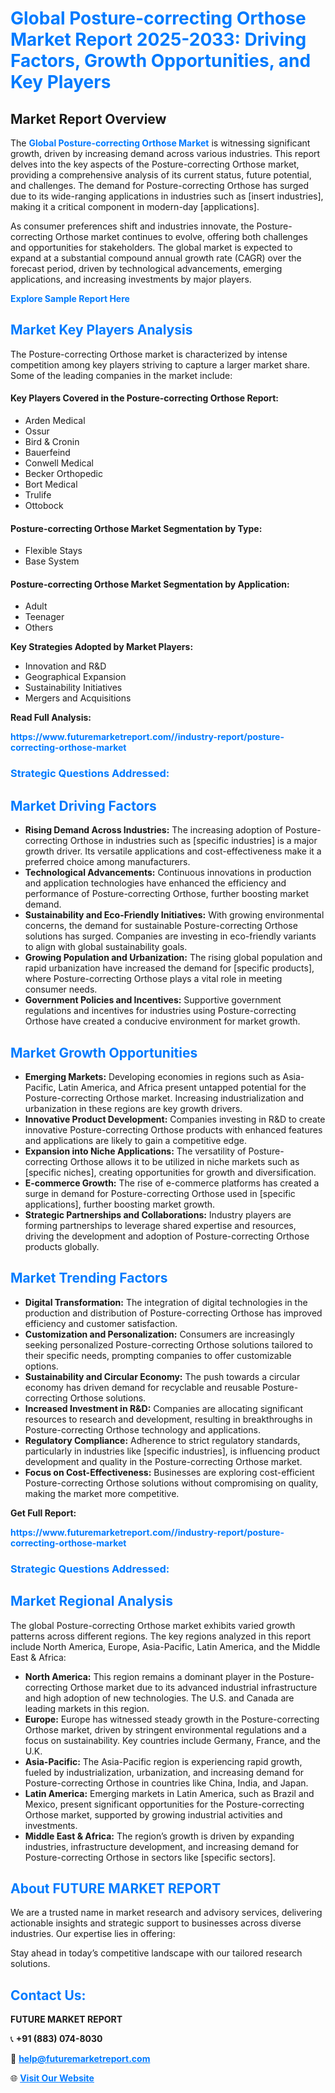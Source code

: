 <h1 style="color: #007BFF;">Global Posture-correcting Orthose Market Report 2025-2033: Driving Factors, Growth Opportunities, and Key Players</h1>

<section id="overview">
<h2>Market Report Overview</h2>
<p>The <a href="https://www.futuremarketreport.com//industry-report/posture-correcting-orthose-market" style="color: #007BFF; text-decoration: none;"><strong>Global Posture-correcting Orthose Market</strong></a> is witnessing significant growth, driven by increasing demand across various industries. This report delves into the key aspects of the Posture-correcting Orthose market, providing a comprehensive analysis of its current status, future potential, and challenges. The demand for Posture-correcting Orthose has surged due to its wide-ranging applications in industries such as [insert industries], making it a critical component in modern-day [applications].</p>
<p>As consumer preferences shift and industries innovate, the Posture-correcting Orthose market continues to evolve, offering both challenges and opportunities for stakeholders. The global market is expected to expand at a substantial compound annual growth rate (CAGR) over the forecast period, driven by technological advancements, emerging applications, and increasing investments by major players.</p>
</section>

<section id="overview">
<p><a href="https://www.futuremarketreport.com//request-sample/reportId=64472" style="color: #007BFF; text-decoration: none;"><strong>Explore Sample Report Here</strong></a></p>
</section>

<section id="key-players">
<h2 style="color: #007BFF;">Market Key Players Analysis</h2>
<p>The Posture-correcting Orthose market is characterized by intense competition among key players striving to capture a larger market share. Some of the leading companies in the market include:</p>
<h4>Key Players Covered in the Posture-correcting Orthose Report:</h4>
<ul><li>Arden Medical</li><li>Ossur</li><li>Bird &amp; Cronin</li><li>Bauerfeind</li><li>Conwell Medical</li><li>Becker Orthopedic</li><li>Bort Medical</li><li>Trulife</li><li>Ottobock</li></ul>
<h4>Posture-correcting Orthose Market Segmentation by Type:</h4>
<ul><li>Flexible Stays</li><li>Base System</li></ul>

<h4>Posture-correcting Orthose Market Segmentation by Application:</h4>
<ul><li>Adult</li><li>Teenager</li><li>Others</li></ul>
<p><strong>Key Strategies Adopted by Market Players:</strong></p>
<ul>
<li>Innovation and R&D</li>
<li>Geographical Expansion</li>
<li>Sustainability Initiatives</li>
<li>Mergers and Acquisitions</li>
</ul>
</section>

<section>
<p><strong>Read Full Analysis: </strong></p><a href="https://www.futuremarketreport.com//industry-report/posture-correcting-orthose-market" style="color: #007BFF; text-decoration: none;"><strong>https://www.futuremarketreport.com//industry-report/posture-correcting-orthose-market</strong></a>
<h3 style="color: #007BFF;">Strategic Questions Addressed:</h3>
</section>

<section id="driving-factors">
<h2 style="color: #007BFF;">Market Driving Factors</h2>
<ul>
<li><strong>Rising Demand Across Industries:</strong> The increasing adoption of Posture-correcting Orthose in industries such as [specific industries] is a major growth driver. Its versatile applications and cost-effectiveness make it a preferred choice among manufacturers.</li>
<li><strong>Technological Advancements:</strong> Continuous innovations in production and application technologies have enhanced the efficiency and performance of Posture-correcting Orthose, further boosting market demand.</li>
<li><strong>Sustainability and Eco-Friendly Initiatives:</strong> With growing environmental concerns, the demand for sustainable Posture-correcting Orthose solutions has surged. Companies are investing in eco-friendly variants to align with global sustainability goals.</li>
<li><strong>Growing Population and Urbanization:</strong> The rising global population and rapid urbanization have increased the demand for [specific products], where Posture-correcting Orthose plays a vital role in meeting consumer needs.</li>
<li><strong>Government Policies and Incentives:</strong> Supportive government regulations and incentives for industries using Posture-correcting Orthose have created a conducive environment for market growth.</li>
</ul>
</section>

<section id="growth-opportunities">
<h2 style="color: #007BFF;">Market Growth Opportunities</h2>
<ul>
<li><strong>Emerging Markets:</strong> Developing economies in regions such as Asia-Pacific, Latin America, and Africa present untapped potential for the Posture-correcting Orthose market. Increasing industrialization and urbanization in these regions are key growth drivers.</li>
<li><strong>Innovative Product Development:</strong> Companies investing in R&D to create innovative Posture-correcting Orthose products with enhanced features and applications are likely to gain a competitive edge.</li>
<li><strong>Expansion into Niche Applications:</strong> The versatility of Posture-correcting Orthose allows it to be utilized in niche markets such as [specific niches], creating opportunities for growth and diversification.</li>
<li><strong>E-commerce Growth:</strong> The rise of e-commerce platforms has created a surge in demand for Posture-correcting Orthose used in [specific applications], further boosting market growth.</li>
<li><strong>Strategic Partnerships and Collaborations:</strong> Industry players are forming partnerships to leverage shared expertise and resources, driving the development and adoption of Posture-correcting Orthose products globally.</li>
</ul>
</section>

<section id="trending-factors">
<h2 style="color: #007BFF;">Market Trending Factors</h2>
<ul>
<li><strong>Digital Transformation:</strong> The integration of digital technologies in the production and distribution of Posture-correcting Orthose has improved efficiency and customer satisfaction.</li>
<li><strong>Customization and Personalization:</strong> Consumers are increasingly seeking personalized Posture-correcting Orthose solutions tailored to their specific needs, prompting companies to offer customizable options.</li>
<li><strong>Sustainability and Circular Economy:</strong> The push towards a circular economy has driven demand for recyclable and reusable Posture-correcting Orthose solutions.</li>
<li><strong>Increased Investment in R&D:</strong> Companies are allocating significant resources to research and development, resulting in breakthroughs in Posture-correcting Orthose technology and applications.</li>
<li><strong>Regulatory Compliance:</strong> Adherence to strict regulatory standards, particularly in industries like [specific industries], is influencing product development and quality in the Posture-correcting Orthose market.</li>
<li><strong>Focus on Cost-Effectiveness:</strong> Businesses are exploring cost-efficient Posture-correcting Orthose solutions without compromising on quality, making the market more competitive.</li>
</ul>
</section>

<section>
<p><strong>Get Full Report: </strong></p><a href="https://www.futuremarketreport.com//industry-report/posture-correcting-orthose-market" style="color: #007BFF; text-decoration: none;"><strong>https://www.futuremarketreport.com//industry-report/posture-correcting-orthose-market</strong></a>
<h3 style="color: #007BFF;">Strategic Questions Addressed:</h3>
</section>


<section id="regional-analysis">
<h2 style="color: #007BFF;">Market Regional Analysis</h2>
<p>The global Posture-correcting Orthose market exhibits varied growth patterns across different regions. The key regions analyzed in this report include North America, Europe, Asia-Pacific, Latin America, and the Middle East & Africa:</p>
<ul>
<li><strong>North America:</strong> This region remains a dominant player in the Posture-correcting Orthose market due to its advanced industrial infrastructure and high adoption of new technologies. The U.S. and Canada are leading markets in this region.</li>
<li><strong>Europe:</strong> Europe has witnessed steady growth in the Posture-correcting Orthose market, driven by stringent environmental regulations and a focus on sustainability. Key countries include Germany, France, and the U.K.</li>
<li><strong>Asia-Pacific:</strong> The Asia-Pacific region is experiencing rapid growth, fueled by industrialization, urbanization, and increasing demand for Posture-correcting Orthose in countries like China, India, and Japan.</li>
<li><strong>Latin America:</strong> Emerging markets in Latin America, such as Brazil and Mexico, present significant opportunities for the Posture-correcting Orthose market, supported by growing industrial activities and investments.</li>
<li><strong>Middle East & Africa:</strong> The region’s growth is driven by expanding industries, infrastructure development, and increasing demand for Posture-correcting Orthose in sectors like [specific sectors].</li>
</ul>
</section>

<footer>
<h2 style="color: #007BFF;">About FUTURE MARKET REPORT</h2>
<p>We are a trusted name in market research and advisory services, delivering actionable insights and strategic support to businesses across diverse industries. Our expertise lies in offering:</p>

<p>Stay ahead in today’s competitive landscape with our tailored research solutions.</p>

<h2 style="color: #007BFF;">Contact Us:</h2>
<p><strong>FUTURE MARKET REPORT</strong></p>
<p>📞 <strong>+91 (883) 074-8030</strong></p>
<p>📧 <strong><a href="mailto:help@futuremarketreport.com" style="color: #007BFF;">help@futuremarketreport.com</a></strong></p>
<p>🌐 <strong><a href="https://www.futuremarketreport.com/" style="color: #007BFF;">Visit Our Website</a></strong></p>
</footer>